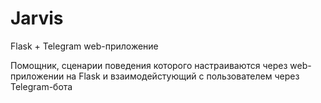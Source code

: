 # Jarvis

Flask + Telegram web-приложение

Помощник, сценарии поведения которого настраиваются через web-приложении на Flask и взаимодейстующий с пользователем через Telegram-бота
